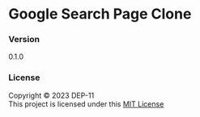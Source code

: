 # Google Search Page Clone 

### Version
0.1.0

### License
Copyright &copy; 2023 DEP-11 <br>
This project is licensed under this [MIT License](License.txt)